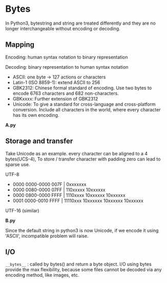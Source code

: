 # Bytes

In Python3, bytestring and string are treated differently and they are no longer interchangeable without encoding or decoding. 

## Mapping
Encoding: human syntax notation to binary representation

Decoding: binary representation to human syntax notation

 - ASCII: one byte -> 127 actions or characters
 - Latin-1 (ISO  8859-1): extend ASCII to 256
 - GBK2312: Chinese formal standard of encoding. Use two bytes to encode 6763 characters and 682 non-characters.
 - GBKxxxx: Further extension of GBK2312
 - Unicode: To give a standard for cross-language and cross-platform conversion. Include all characters in the world, where every character has its own encoding.

__A.py__

## Storage and transfer
Take Unicode as an example. every character can be aligned to a 4 bytes(UCS-4), To store / transfer character with padding zero can lead to sparse use.

UTF-8
 - 0000 0000-0000 007F | 0xxxxxxx
 - 0000 0080-0000 07FF | 110xxxxx 10xxxxxx
 - 0000 0800-0000 FFFF | 1110xxxx 10xxxxxx 10xxxxxx
 - 0001 0000-0010 FFFF | 11110xxx 10xxxxxx 10xxxxxx 10xxxxxx

UTF-16 (similar)

__B.py__

Since the default string in python3 is now Unicode, if we encode it using 'ASCII', incompatible problem will raise.

## I/O
```__bytes__``` : called by bytes() and return a byte object. I/O using bytes provide the max flexibility, because some files cannot be decoded via any encoding method, like images, etc.